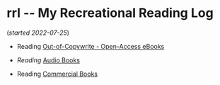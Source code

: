 # rrl -- My Recreational Reading Log
(*started 2022-07-25*)  

* Reading [Out-of-Copywrite - Open-Access eBooks](https://github.com/mccright/rrl/tree/main/OpenSourceTexts)  

* *Reading* [Audio Books](https://github.com/mccright/rrl/tree/main/AudioBooks)  

* Reading [Commercial Books](https://github.com/mccright/rrl/tree/main/Books)  


